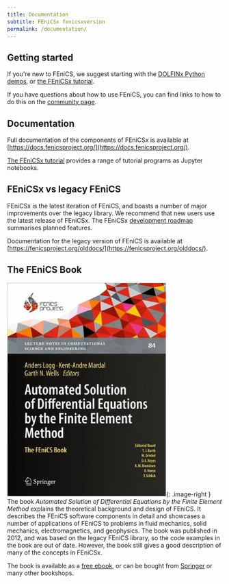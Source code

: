 ```yaml
---
title: Documentation
subtitle: FEniCSx fenicsxversion
permalink: /documentation/
---
```



## Getting started

If you're new to FEniCS, we suggest starting with the [DOLFINx Python demos](https://docs.fenicsproject.org/dolfinx/v{{site.dolfinxversion}}/python/demos.html),
or [the FEniCSx tutorial](https://jorgensd.github.io/dolfinx-tutorial/).

If you have questions about how to use FEniCS, you can find links to how to do this on the [community page](../community/index.md).

## Documentation

Full documentation of the components of FEniCSx is available at
[https://docs.fenicsproject.org/](https://docs.fenicsproject.org/).

[The FEniCSx tutorial](https://jorgensd.github.io/dolfinx-tutorial/)
provides a range of tutorial programs as Jupyter notebooks.

## FEniCSx vs legacy FEniCS

FEniCSx is the latest iteration of FEniCS, and boasts a number of 
major improvements over the legacy library.
We recommend that new users use the latest release of FEniCSx.
The FEniCSx [development roadmap](roadmap.md) summarises planned
features.

Documentation for the legacy version of FEniCS is available at
[https://fenicsproject.org/olddocs/](https://fenicsproject.org/olddocs/).

## The FEniCS Book

![The FEniCS Book](/assets/img/docs/book.png){: .image-right } The book
*Automated Solution of Differential Equations by the Finite Element
Method* explains the theoretical background and design of FEniCS. It
describes the FEniCS software components in detail and showcases a
number of applications of FEniCS to problems in fluid mechanics, solid
mechanics, electromagnetics, and geophysics. The book was published in
2012, and was based on the legacy FEniCS library, so the code examples
in the book are out of date. However, the book still gives a good
description of many of the concepts in FEniCSx.

The book is available as a [free
ebook](http://launchpad.net/fenics-book/trunk/final/+download/fenics-book-2011-10-27-final.pdf),
or can be bought from
[Springer](http://www.springer.com/mathematics/computational+science+%26+engineering/book/978-3-642-23098-1)
or many other bookshops.

